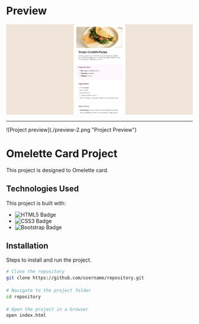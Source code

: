 # Preview
![Project preview](./preview-1.png "Project Preview")
<hr>
![Project preview](./preview-2.png "Project Preview")

# Omelette Card Project
This project is designed to Omelette card.

## Technologies Used
This project is built with:
- ![HTML5 Badge](https://img.shields.io/badge/HTML5-E34F26?style=for-the-badge&logo=html5&logoColor=white)
- ![CSS3 Badge](https://img.shields.io/badge/CSS3-1572B6?style=for-the-badge&logo=css3&logoColor=white)
- ![Bootstrap Badge](https://img.shields.io/badge/Bootstrap-563D7C?style=for-the-badge&logo=bootstrap&logoColor=white)



## Installation
Steps to install and run the project.

```bash
# Clone the repository
git clone https://github.com/username/repository.git

# Navigate to the project folder
cd repository

# Open the project in a browser
open index.html
